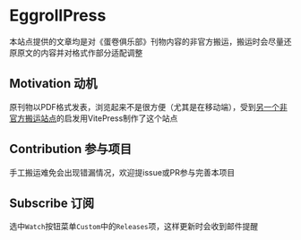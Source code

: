 # EggrollPress

本站点提供的文章均是对《蛋卷俱乐部》刊物内容的非官方搬运，搬运时会尽量还原原文的内容并对格式作部分适配调整

## Motivation 动机

原刊物以PDF格式发表，浏览起来不是很方便（尤其是在移动端），受到[另一个非官方搬运站点](https://eggroll.club/)的启发用VitePress制作了这个站点

## Contribution 参与项目

手工搬运难免会出现错漏情况，欢迎提issue或PR参与完善本项目

## Subscribe 订阅

选中`Watch`按钮菜单`Custom`中的`Releases`项，这样更新时会收到邮件提醒